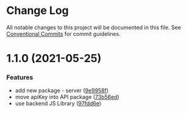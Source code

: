 # Change Log

All notable changes to this project will be documented in this file.
See [Conventional Commits](https://conventionalcommits.org) for commit guidelines.

# 1.1.0 (2021-05-25)


### Features

* add new package - server ([9e9958f](https://github.com/Skywatch24/JS-Library/commit/9e9958febe2dc6a6dd975d4c47e23dd7067f354b))
* move apiKey into API package ([73b56ed](https://github.com/Skywatch24/JS-Library/commit/73b56ed43dfefbdd98b318a20a1d2a6da4b624e5))
* use backend JS Library ([97fdd6e](https://github.com/Skywatch24/JS-Library/commit/97fdd6e5531bb4cb0c6d4d56e92a6125313b8802))
